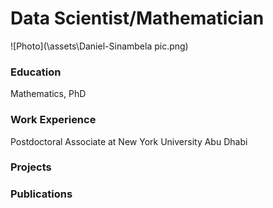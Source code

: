 # Data Scientist/Mathematician
![Photo](\assets\Daniel-Sinambela pic.png)

### Education
Mathematics, PhD

### Work Experience
Postdoctoral Associate at New York University Abu Dhabi

### Projects

### Publications
